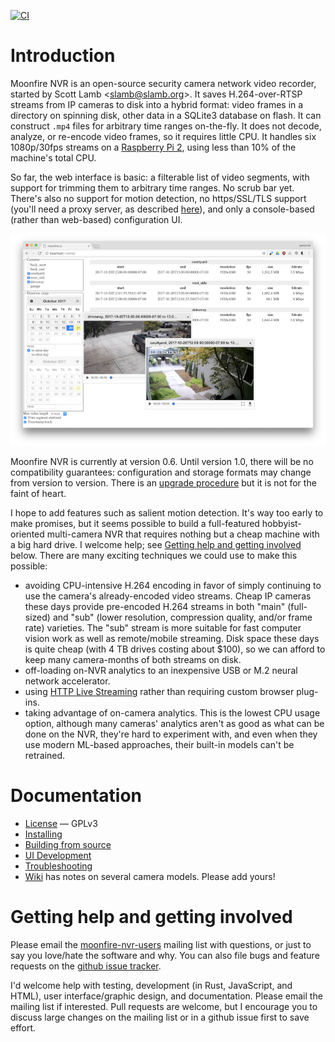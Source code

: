 [![CI](https://github.com/scottlamb/moonfire-nvr/workflows/CI/badge.svg)](https://github.com/scottlamb/moonfire-nvr/actions?query=workflow%3ACI)

# Introduction

Moonfire NVR is an open-source security camera network video recorder, started
by Scott Lamb &lt;<slamb@slamb.org>&gt;. It saves H.264-over-RTSP streams from
IP cameras to disk into a hybrid format: video frames in a directory on
spinning disk, other data in a SQLite3 database on flash. It can construct
`.mp4` files for arbitrary time ranges on-the-fly. It does not decode,
analyze, or re-encode video frames, so it requires little CPU. It handles six
1080p/30fps streams on a [Raspberry Pi
2](https://www.raspberrypi.org/products/raspberry-pi-2-model-b/), using
less than 10% of the machine's total CPU.

So far, the web interface is basic: a filterable list of video segments,
with support for trimming them to arbitrary time ranges. No scrub bar yet.
There's also no support for motion detection, no https/SSL/TLS support (you'll
need a proxy server, as described [here](guide/secure.md)), and only a
console-based (rather than web-based) configuration UI.

![screenshot](screenshot.png)

Moonfire NVR is currently at version 0.6. Until version 1.0, there will be no
compatibility guarantees: configuration and storage formats may change from
version to version. There is an [upgrade procedure](guide/schema.md) but it is
not for the faint of heart.

I hope to add features such as salient motion detection. It's way too early to
make promises, but it seems possible to build a full-featured
hobbyist-oriented multi-camera NVR that requires nothing but a cheap machine
with a big hard drive. I welcome help; see [Getting help and getting
involved](#help) below. There are many exciting techniques we could use to
make this possible:

* avoiding CPU-intensive H.264 encoding in favor of simply continuing to use the
  camera's already-encoded video streams. Cheap IP cameras these days provide
  pre-encoded H.264 streams in both "main" (full-sized) and "sub" (lower
  resolution, compression quality, and/or frame rate) varieties. The "sub"
  stream is more suitable for fast computer vision work as well as
  remote/mobile streaming. Disk space these days is quite cheap (with 4 TB
  drives costing about $100), so we can afford to keep many camera-months of
  both streams on disk.
* off-loading on-NVR analytics to an inexpensive USB or M.2 neural network
  accelerator.
* using [HTTP Live Streaming](https://en.wikipedia.org/wiki/HTTP_Live_Streaming)
  rather than requiring custom browser plug-ins.
* taking advantage of on-camera analytics. This is the lowest CPU usage option,
  although many cameras' analytics aren't as good as what can be done on the NVR,
  they're hard to experiment with, and even when they use modern ML-based
  approaches, their built-in models can't be retrained.

# Documentation

*   [License](LICENSE.txt) — GPLv3
*   [Installing](guide/install.md)
*   [Building from source](guide/build.md)
*   [UI Development](guide/developing-ui.md)
*   [Troubleshooting](guide/troubleshooting.md)
*   [Wiki](https://github.com/scottlamb/moonfire-nvr/wiki) has notes on
    several camera models. Please add yours!

# <a name="help"></a> Getting help and getting involved

Please email the
[moonfire-nvr-users](https://groups.google.com/d/forum/moonfire-nvr-users)
mailing list with questions, or just to say you love/hate the software and
why. You can also file bugs and feature requests on the
[github issue tracker](https://github.com/scottlamb/moonfire-nvr/issues).

I'd welcome help with testing, development (in Rust, JavaScript, and HTML),
user interface/graphic design, and documentation. Please email the mailing
list if interested. Pull requests are welcome, but I encourage you to discuss
large changes on the mailing list or in a github issue first to save effort.
